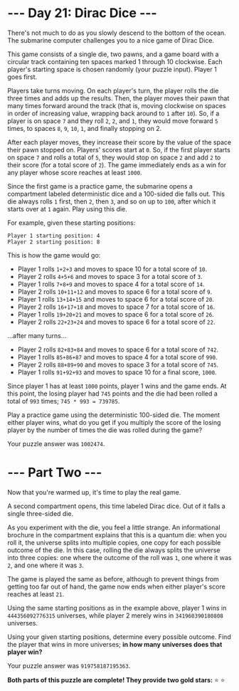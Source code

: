 # --- Day 21: Dirac Dice ---

There's not much to do as you slowly descend to the bottom of the ocean. The submarine computer challenges you to a nice game of Dirac Dice.

This game consists of a single die, two pawns, and a game board with a circular track containing ten spaces marked 1 through 10 clockwise. Each player's starting space is chosen randomly (your puzzle input). Player 1 goes first.

Players take turns moving. On each player's turn, the player rolls the die three times and adds up the results. Then, the player moves their pawn that many times forward around the track (that is, moving clockwise on spaces in order of increasing value, wrapping back around to `1` after `10`). So, if a player is on space `7` and they roll `2`, `2`, and `1`, they would move forward `5` times, to spaces `8`, `9`, `10`, `1`, and finally stopping on 2.

After each player moves, they increase their score by the value of the space their pawn stopped on. Players' scores start at `0`. So, if the first player starts on space `7` and rolls a total of `5`, they would stop on space `2` and add `2` to their score (for a total score of `2`). The game immediately ends as a win for any player whose score reaches at least `1000`.

Since the first game is a practice game, the submarine opens a compartment labeled deterministic dice and a 100-sided die falls out. This die always rolls `1` first, then `2`, then `3`, and so on up to `100`, after which it starts over at `1` again. Play using this die.

For example, given these starting positions:

```
Player 1 starting position: 4
Player 2 starting position: 8
```

This is how the game would go:

- Player 1 rolls `1+2+3` and moves to space 10 for a total score of `10`.
- Player 2 rolls `4+5+6` and moves to space 3 for a total score of `3`.
- Player 1 rolls `7+8+9` and moves to space 4 for a total score of `14`.
- Player 2 rolls `10+11+12` and moves to space 6 for a total score of `9`.
- Player 1 rolls `13+14+15` and moves to space 6 for a total score of `20`.
- Player 2 rolls `16+17+18` and moves to space 7 for a total score of `16`.
- Player 1 rolls `19+20+21` and moves to space 6 for a total score of `26`.
- Player 2 rolls `22+23+24` and moves to space 6 for a total score of `22`.

...after many turns...

- Player 2 rolls `82+83+84` and moves to space 6 for a total score of `742`.
- Player 1 rolls `85+86+87` and moves to space 4 for a total score of `990`.
- Player 2 rolls `88+89+90` and moves to space 3 for a total score of `745`.
- Player 1 rolls `91+92+93` and moves to space 10 for a final score, `1000`.

Since player 1 has at least `1000` points, player 1 wins and the game ends. At this point, the losing player had `745` points and the die had been rolled a total of `993` times; `745 * 993 = 739785`.

Play a practice game using the deterministic 100-sided die. The moment either player wins, what do you get if you multiply the score of the losing player by the number of times the die was rolled during the game?

Your puzzle answer was `1002474`.

# --- Part Two ---

Now that you're warmed up, it's time to play the real game.

A second compartment opens, this time labeled Dirac dice. Out of it falls a single three-sided die.

As you experiment with the die, you feel a little strange. An informational brochure in the compartment explains that this is a quantum die: when you roll it, the universe splits into multiple copies, one copy for each possible outcome of the die. In this case, rolling the die always splits the universe into three copies: one where the outcome of the roll was `1`, one where it was `2`, and one where it was `3`.

The game is played the same as before, although to prevent things from getting too far out of hand, the game now ends when either player's score reaches at least `21`.

Using the same starting positions as in the example above, player 1 wins in `444356092776315` universes, while player 2 merely wins in `341960390180808` universes.

Using your given starting positions, determine every possible outcome. Find the player that wins in more universes; **in how many universes does that player win?**

Your puzzle answer was `919758187195363`.

**Both parts of this puzzle are complete! They provide two gold stars:** :star: :star:
